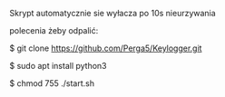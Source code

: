 Skrypt automatycznie sie wyłacza po 10s nieurzywania 

polecenia żeby odpalić:

$ git clone https://github.com/Perga5/Keylogger.git

$ sudo apt install python3

$ chmod 755 ./start.sh
